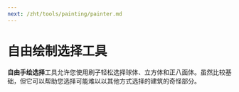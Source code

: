 ```yaml
---
next: /zht/tools/painting/painter.md
---
```


# 自由绘制选择工具

**自由手绘选择**工具允许您使用刷子轻松选择球体、立方体和正八面体。虽然比较基础，但它可以帮助您选择可能难以以其他方式选择的建筑的奇怪部分。